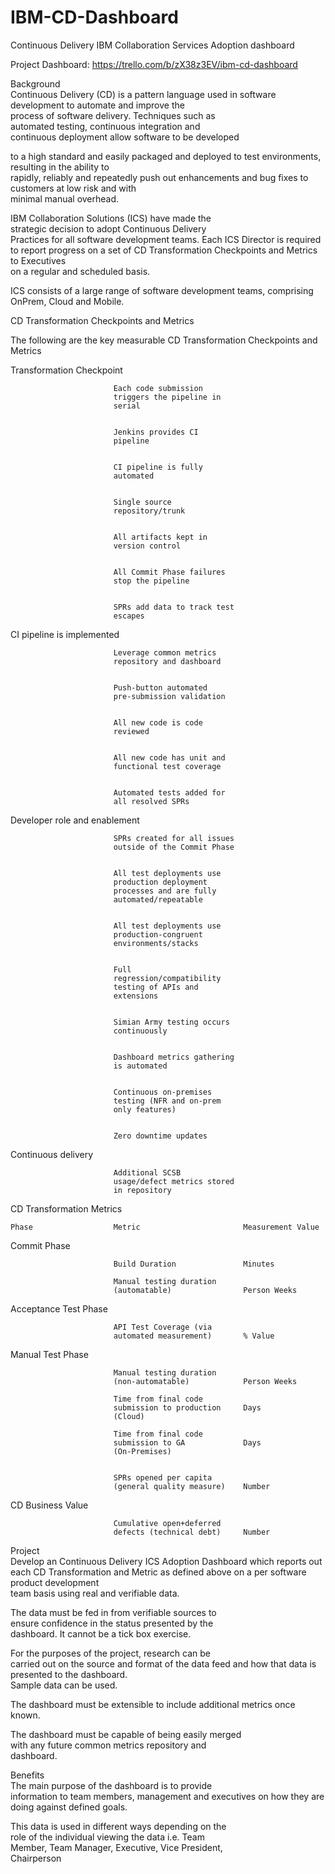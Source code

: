 IBM-CD-Dashboard
================

Continuous Delivery IBM Collaboration Services Adoption dashboard

Project Dashboard: https://trello.com/b/zX38z3EV/ibm-cd-dashboard

Background                                            
Continuous Delivery (CD) is a pattern language used in
software development to automate and improve the      
process of software delivery. Techniques such as      
automated testing, continuous integration and         
continuous deployment allow software to be developed

to a high standard and easily packaged and deployed to
test environments, resulting in the ability to        
rapidly, reliably and repeatedly push out enhancements
and bug fixes to customers at low risk and with       
minimal manual overhead.                              
                                                      
IBM Collaboration Solutions (ICS) have made the       
strategic decision to adopt Continuous Delivery       
Practices for all software development teams. Each ICS
Director is required to report progress on a set of CD
Transformation Checkpoints and Metrics to Executives  
on a regular and scheduled basis.                     
                                                      
ICS consists of a large range of software development 
teams, comprising OnPrem, Cloud and Mobile.           
                                                      
CD Transformation Checkpoints and Metrics             
                                                      
The following are the key measurable CD Transformation
Checkpoints and Metrics                               
                                                      
                                                      
                                                      
Transformation Checkpoint                                    
                                                      
                           Each code submission       
                           triggers the pipeline in   
                           serial                     
                                                      
                                                      
                           Jenkins provides CI        
                           pipeline                   
                                                      
                                                      
                           CI pipeline is fully       
                           automated                  
                                                      
                                                      
                           Single source              
                           repository/trunk           
                                                      
                                                      
                           All artifacts kept in      
                           version control            
                                                      
                                                      
                           All Commit Phase failures  
                           stop the pipeline          
                                                      
                                                      
                           SPRs add data to track test
                           escapes                    
                                                      
CI pipeline is implemented         
                   
                           Leverage common metrics    
                           repository and dashboard   
                                                      
                                                      
                           Push-button automated      
                           pre-submission validation  
                                                      
                                                      
                           All new code is code       
                           reviewed                   
                                                      
                                                      
                           All new code has unit and  
                           functional test coverage   
                                                      
                                                      
                           Automated tests added for  
                           all resolved SPRs          
                                                      
Developer role and enablement   
                      
                           SPRs created for all issues
                           outside of the Commit Phase
                                                      
                                                      
                           All test deployments use   
                           production deployment      
                           processes and are fully    
                           automated/repeatable       
                                                      
                                                      
                           All test deployments use   
                           production-congruent       
                           environments/stacks        
                                                      
                                                      
                           Full                       
                           regression/compatibility   
                           testing of APIs and        
                           extensions                 
                                                      
                                                      
                           Simian Army testing occurs 
                           continuously               
                                                      
                                                      
                           Dashboard metrics gathering
                           is automated               
                                                      
                                                      
                           Continuous on-premises     
                           testing (NFR and on-prem   
                           only features)             
                                                      
                                                      
                           Zero downtime updates      
                                                      
Continuous delivery          
                         
                           Additional SCSB            
                           usage/defect metrics stored
                           in repository              
                                                      
                                                      
CD Transformation Metrics                             
                                                      
	Phase				   Metric						Measurement Value                         
                           
Commit Phase                
                          
                           Build Duration 				Minutes            
                                                      
                           Manual testing duration    
                           (automatable) 				Person Weeks      
                            
Acceptance Test Phase       
                          
                           API Test Coverage (via     
                           automated measurement) 		% Value            
Manual Test Phase         
                            
                           Manual testing duration    
                           (non-automatable) 			Person Weeks       
                                                      
                           Time from final code       
                           submission to production     Days
                           (Cloud) 						               
                                                      
                           Time from final code       
                           submission to GA             Days
                           (On-Premises)              
                                                  
                                                      
                           SPRs opened per capita     
                           (general quality measure)    Number
                                                
CD Business Value           
                          
                           Cumulative open+deferred   
                           defects (technical debt)     Number
                                                
                                                      
                                                      
Project                                               
Develop an Continuous Delivery ICS Adoption Dashboard 
which reports out each CD Transformation and Metric as
defined above on a per software product development   
team basis using real and verifiable data.            
                                                      
The data must be fed in from verifiable sources to    
ensure confidence in the status presented by the      
dashboard.  It cannot be a tick box exercise.         
                                                      
For the purposes of the project, research can be      
carried out on the source and format of the data feed 
and how that data is presented to the dashboard.      
Sample data can be used.                              
                                                      
The dashboard must be extensible to include additional
metrics once known.                                   
                                                      
The dashboard must be capable of being easily merged  
with any future common metrics repository and         
dashboard.                                            
                                                      
Benefits                                              
The main purpose of the dashboard is to provide       
information to team members, management and executives
on how they are doing against defined goals.          
                                                      
This data is used in different ways depending on the  
role of the individual viewing the data i.e. Team     
Member, Team Manager, Executive, Vice President,      
Chairperson                                           
